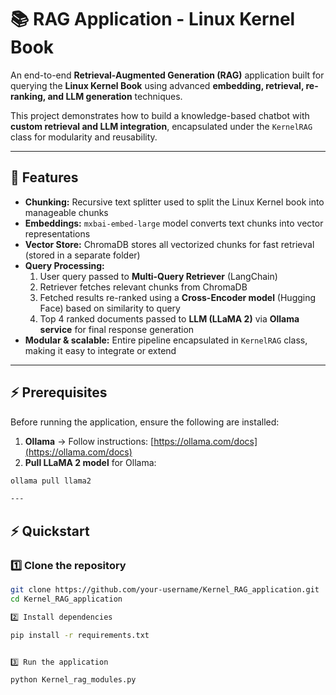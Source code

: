 # 📚 RAG Application - Linux Kernel Book

An end-to-end **Retrieval-Augmented Generation (RAG)** application built for querying the **Linux Kernel Book** using advanced **embedding, retrieval, re-ranking, and LLM generation** techniques.  

This project demonstrates how to build a knowledge-based chatbot with **custom retrieval and LLM integration**, encapsulated under the `KernelRAG` class for modularity and reusability.

---

## 🚀 Features
- **Chunking:** Recursive text splitter used to split the Linux Kernel book into manageable chunks  
- **Embeddings:** `mxbai-embed-large` model converts text chunks into vector representations  
- **Vector Store:** ChromaDB stores all vectorized chunks for fast retrieval (stored in a separate folder)  
- **Query Processing:**  
  1. User query passed to **Multi-Query Retriever** (LangChain)  
  2. Retriever fetches relevant chunks from ChromaDB  
  3. Fetched results re-ranked using a **Cross-Encoder model** (Hugging Face) based on similarity to query  
  4. Top 4 ranked documents passed to **LLM (LLaMA 2)** via **Ollama service** for final response generation  
- **Modular & scalable:** Entire pipeline encapsulated in `KernelRAG` class, making it easy to integrate or extend  

---


## ⚡ Prerequisites
Before running the application, ensure the following are installed:

1. **Ollama** → Follow instructions: [https://ollama.com/docs](https://ollama.com/docs)  
2. **Pull LLaMA 2 model** for Ollama:
```bash
ollama pull llama2

---
```
## ⚡ Quickstart

### 1️⃣ Clone the repository
```bash
git clone https://github.com/your-username/Kernel_RAG_application.git
cd Kernel_RAG_application

2️⃣ Install dependencies

pip install -r requirements.txt


3️⃣ Run the application

python Kernel_rag_modules.py



